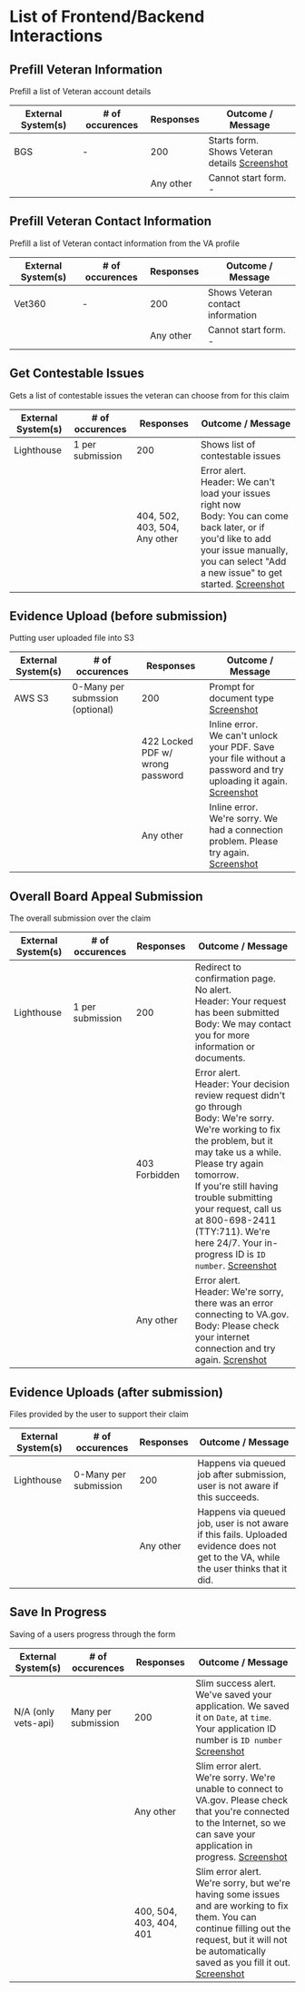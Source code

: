 # List of Frontend/Backend Interactions

## Prefill Veteran Information

  Prefill a list of Veteran account details

| External System(s)   | # of occurences    | Responses  | Outcome / Message
| -------------------- | ------------------ | ---------- | --------- 
| BGS                  | -                  | 200        | Starts form. <br> Shows Veteran details [Screenshot](https://github.com/department-of-veterans-affairs/va.gov-team/assets/111457818/bc348c63-6670-4a26-bca8-0efd77cdb7b3)
|                      |                    | Any other  | Cannot start form. <br> -

## Prefill Veteran Contact Information

  Prefill a list of Veteran contact information from the VA profile

| External System(s)   | # of occurences    | Responses  | Outcome / Message
| -------------------- | ------------------ | ---------- | --------- 
| Vet360               | -                  | 200        | Shows Veteran contact information
|                      |                    | Any other  | Cannot start form. <br> -

## Get Contestable Issues

  Gets a list of contestable issues the veteran can choose from for this claim

| External System(s)   | # of occurences    | Responses  | Outcome / Message
| -------------------- | ------------------ | ---------- | --------- 
| Lighthouse           | 1 per submission   | 200        | Shows list of contestable issues
|                      |                    | 404, 502, 403, 504, Any other | Error alert. <br> Header: We can't load your issues right now <br> Body: You can come back later, or if you'd like to add your issue manually, you can select "Add a new issue" to get started. [Screenshot](https://github.com/department-of-veterans-affairs/va.gov-team/assets/111457818/51d7d945-f75a-4305-a4ad-8e6eca06abf8)


## Evidence Upload (before submission) 

  Putting user uploaded file into S3

| External System(s)   | # of occurences                            | Responses                        | Outcome / Message
| -------------------- | -------------------------------------------| -------------------------------- | --------- 
| AWS S3               | 0-Many per submssion (optional)            | 200                              | Prompt for document type [Screenshot](https://github.com/department-of-veterans-affairs/va.gov-team/assets/37049625/e7ab26df-9bf2-47d7-8727-f00c5667e99c)
|                      |                                            | 422 Locked PDF w/ wrong password | Inline error. <br> We can't unlock your PDF. Save your file without a password and try uploading it again. [Screenshot](https://github.com/department-of-veterans-affairs/va.gov-team/assets/37049625/af4371a1-9b09-4865-96c2-da453646e613)
|                      |                                            | Any other                        | Inline error. <br> We're sorry. We had a connection problem. Please try again. [Screenshot](https://github.com/department-of-veterans-affairs/va.gov-team/assets/37049625/1dd28c24-eddb-49a4-86ae-36ced237047c)

## Overall Board Appeal Submission

  The overall submission over the claim

| External System(s)   | # of occurences           | Responses     | Outcome / Message
| -------------------- | ------------------------- | --------------| --------- 
| Lighthouse           | 1 per submission          | 200           | Redirect to confirmation page. <br> No alert. <br> Header: Your request has been submitted <br> Body: We may contact you for more information or documents.
|                      |                           | 403 Forbidden | Error alert. <br> Header: Your decision review request didn't go through <br> Body: We're sorry. We're working to fix the problem, but it may take us a while. Please try again tomorrow. <br> If you're still having trouble submitting your request, call us at 800-698-2411 (TTY:711). We're here 24/7. Your in-progress ID is `ID number`. [Screenshot](https://github.com/department-of-veterans-affairs/va.gov-team/assets/37049625/00945ee3-7a2d-4919-9403-5dfa3fa15859)
|                      |                           | Any other     | Error alert. <br> Header: We're sorry, there was an error connecting to VA.gov. <br> Body: Please check your internet connection and try again. [Screnshot](https://github.com/department-of-veterans-affairs/va.gov-team/assets/37049625/2fec9183-8f91-4497-bf27-eeb598b96bad)

## Evidence Uploads (after submission)
  
  Files provided by the user to support their claim	

| External System(s)   | # of occurences           | Responses                    | Outcome / Message
| -------------------- | ------------------------- | ---------------------------- | --------- 
| Lighthouse           | 0-Many per submission     | 200                          | Happens via queued job after submission, user is not aware if this succeeds.
|                      |                           | Any other                    | Happens via queued job, user is not aware if this fails. Uploaded evidence does not get to the VA, while the user thinks that it did.

## Save In Progress

  Saving of a users progress through the form

| External System(s)   | # of occurences           | Responses                    | Outcome / Message
| -------------------- | ------------------------- | ---------------------------- | --------- 
| N/A (only vets-api)  | Many per submission       | 200                          | Slim success alert. <br> We've saved your application. We saved it on `Date`, at `time`. Your application ID number is `ID number` [Screenshot](https://github.com/department-of-veterans-affairs/va.gov-team/assets/37049625/7f56ad4e-27f2-42f0-a4b3-ed6824125380)
|                      |                           | Any other                    | Slim error alert. <br> We're sorry. We're unable to connect to VA.gov. Please check that you're connected to the Internet, so we can save your application in progress. [Screenshot](https://github.com/department-of-veterans-affairs/va.gov-team/assets/37049625/2f1003f9-f390-4d80-bb4d-e3e7a2911407)
|                      |                           | 400, 504, 403, 404, 401      | Slim error alert. <br> We're sorry, but we're having some issues and are working to fix them. You can continue filling out the request, but it will not be automatically saved as you fill it out. [Screenshot](https://user-images.githubusercontent.com/14334046/282623512-85b993f5-9983-471f-9c10-7e803c0f1021.png)
